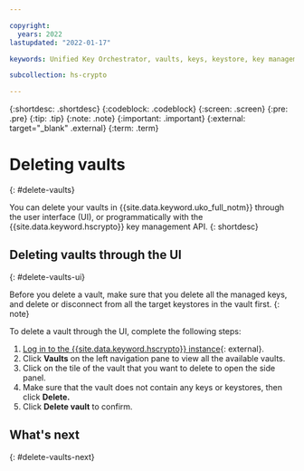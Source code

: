 ```yaml
---

copyright:
  years: 2022
lastupdated: "2022-01-17"

keywords: Unified Key Orchestrator, vaults, keys, keystore, key management

subcollection: hs-crypto

---
```


{:shortdesc: .shortdesc}
{:codeblock: .codeblock}
{:screen: .screen}
{:pre: .pre}
{:tip: .tip}
{:note: .note}
{:important: .important}
{:external: target="_blank" .external}
{:term: .term}


# Deleting vaults
{: #delete-vaults}

You can delete your vaults in {{site.data.keyword.uko_full_notm}} through the user interface (UI), or programmatically with the {{site.data.keyword.hscrypto}} key management API.
{: shortdesc}


## Deleting vaults through the UI
{: #delete-vaults-ui}

Before you delete a vault, make sure that you delete all the managed keys, and delete or disconnect from all the target keystores in the vault first.
{: note}

To delete a vault through the UI, complete the following steps:

1. [Log in to the {{site.data.keyword.hscrypto}} instance](https://cloud.ibm.com/login){: external}.
2. Click **Vaults** on the left navigation pane to view all the available vaults.
3. Click on the tile of the vault that you want to delete to open the side panel.
4. Make sure that the vault does not contain any keys or keystores, then click **Delete.**
5. Click **Delete vault** to confirm.



## What's next
{: #delete-vaults-next}


  


